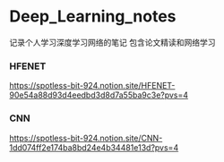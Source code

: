 # Deep_Learning_notes
记录个人学习深度学习网络的笔记
包含论文精读和网络学习

### HFENET
https://spotless-bit-924.notion.site/HFENET-90e54a88d93d4eedbd3d8d7a55ba9c3e?pvs=4

### CNN
https://spotless-bit-924.notion.site/CNN-1dd074ff2e174ba8bd24e4b34481e13d?pvs=4

